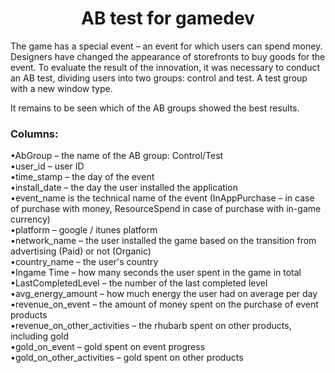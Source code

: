 <h1 align="center">AB test for gamedev</h1>

The game has a special event – an event for which users can spend money. Designers have changed the appearance of storefronts to buy goods for the event. 
To evaluate the result of the innovation, it was necessary to conduct an AB test, dividing users into two groups: control and test. A test group with a new window type.

It remains to be seen which of the AB groups showed the best results.


<h3>Columns:</h3>

•AbGroup – the name of the AB group: Control/Test <br/>
•user_id – user ID <br/>
•time_stamp – the day of the event <br/>
•install_date – the day the user installed the application <br/>
•event_name is the technical name of the event (InAppPurchase – in case of purchase with money, ResourceSpend in case of purchase with in-game currency) <br/>
•platform – google / itunes platform <br/>
•network_name – the user installed the game based on the transition from advertising (Paid) or not (Organic) <br/>
•country_name – the user's country <br/>
•Ingame Time – how many seconds the user spent in the game in total <br/>
•LastCompletedLevel – the number of the last completed level <br/>
•avg_energy_amount – how much energy the user had on average per day <br/>
•revenue_on_event – the amount of money spent on the purchase of event products <br/>
•revenue_on_other_activities – the rhubarb spent on other products, including gold <br/>
•gold_on_event – gold spent on event progress <br/>
•gold_on_other_activities – gold spent on other products <br/>
